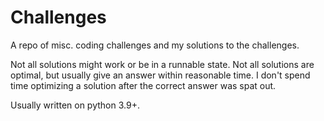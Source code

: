 Challenges
==========

A repo of misc. coding challenges and my solutions to the challenges.

Not all solutions might work or be in a runnable state. Not all solutions are optimal, but usually give an answer within reasonable time. I don't spend time optimizing a solution after the correct answer was spat out.

Usually written on python 3.9+.
